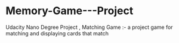 # Memory-Game---Project
Udacity Nano Degree Project , Matching Game :- a project game for matching and displaying cards that match 
